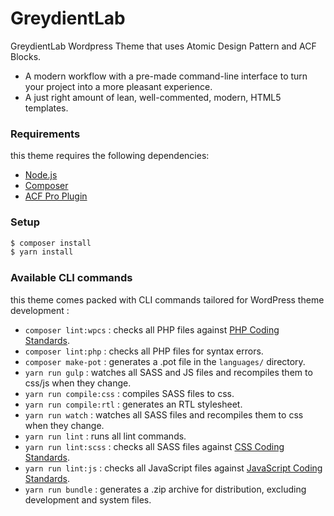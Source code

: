 GreydientLab
===

GreydientLab Wordpress Theme that uses Atomic Design Pattern and ACF Blocks.

* A modern workflow with a pre-made command-line interface to turn your project into a more pleasant experience.
* A just right amount of lean, well-commented, modern, HTML5 templates.

### Requirements

this theme requires the following dependencies:

- [Node.js](https://nodejs.org/)
- [Composer](https://getcomposer.org/)
- [ACF Pro Plugin](https://www.advancedcustomfields.com/)

### Setup

```sh
$ composer install
$ yarn install
```

### Available CLI commands

this theme comes packed with CLI commands tailored for WordPress theme development :

- `composer lint:wpcs` : checks all PHP files against [PHP Coding Standards](https://developer.wordpress.org/coding-standards/wordpress-coding-standards/php/).
- `composer lint:php` : checks all PHP files for syntax errors.
- `composer make-pot` : generates a .pot file in the `languages/` directory.
- `yarn run gulp` : watches all SASS and JS files and recompiles them to css/js when they change.
- `yarn run compile:css` : compiles SASS files to css.
- `yarn run compile:rtl` : generates an RTL stylesheet.
- `yarn run watch` : watches all SASS files and recompiles them to css when they change.
- `yarn run lint` : runs all lint commands.
- `yarn run lint:scss` : checks all SASS files against [CSS Coding Standards](https://developer.wordpress.org/coding-standards/wordpress-coding-standards/css/).
- `yarn run lint:js` : checks all JavaScript files against [JavaScript Coding Standards](https://developer.wordpress.org/coding-standards/wordpress-coding-standards/javascript/).
- `yarn run bundle` : generates a .zip archive for distribution, excluding development and system files.
